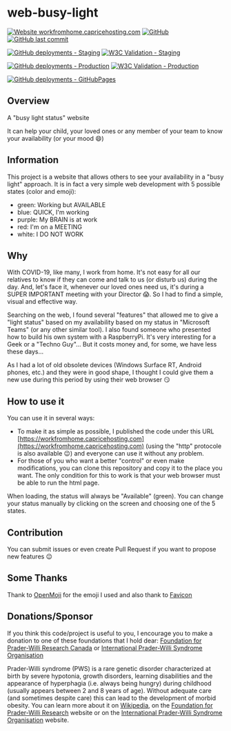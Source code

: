 # web-busy-light

[![Website workfromhome.capricehosting.com](https://img.shields.io/website-up-down-green-red/https/workfromhome.capricehosting.com.svg)](https://workfromhome.capricehosting.com)
[![GitHub](https://img.shields.io/github/license/alexchapar/web-busy-light)](https://github.com/alexchapar/web-busy-light/blob/master/LICENSE)
[![GitHub last commit](https://img.shields.io/github/last-commit/alexchapar/web-busy-light/master)](https://github.com/alexchapar/web-busy-light/commits/master)

[![GitHub deployments - Staging](https://img.shields.io/github/deployments/alexchapar/web-busy-light/staging?label=staging)](https://github.com/alexchapar/web-busy-light/deployments/activity_log?environment=staging)
[![W3C Validation - Staging](https://img.shields.io/w3c-validation/html?targetUrl=https%3A%2F%2Fstaging.workfromhome.capricehosting.com%2F&label=w3c%20-%20staging)](https://validator.w3.org/nu/?doc=https%3A%2F%2Fstaging.workfromhome.capricehosting.com%2F)

[![GitHub deployments - Production](https://img.shields.io/github/deployments/alexchapar/web-busy-light/production?label=production)](https://github.com/alexchapar/web-busy-light/deployments/activity_log?environment=production)
[![W3C Validation - Production](https://img.shields.io/w3c-validation/html?targetUrl=https%3A%2F%2Fworkfromhome.capricehosting.com%2F&label=w3c%20-%20prod)](https://validator.w3.org/nu/?doc=https%3A%2F%2Fworkfromhome.capricehosting.com%2F)

[![GitHub deployments - GitHubPages](https://img.shields.io/github/deployments/alexchapar/web-busy-light/staging?label=github-pages)](https://alexchapar.github.io/web-busy-light/)

## Overview

A "busy light status" website

It can help your child, your loved ones or any member of your team to know your availability (or your mood :smile:)

## Information

This project is a website that allows others to see your availability in a "busy light" approach. It is in fact a very simple web development with 5 possible states (color and emoji):

- green: Working but AVAILABLE
- blue: QUICK, I'm working
- purple: My BRAIN is at work
- red: I'm on a MEETING
- white: I DO NOT WORK

## Why

With COVID-19, like many, I work from home. It's not easy for all our relatives to know if they can come and talk to us (or disturb us) during the day. And, let's face it, whenever our loved ones need us, it's during a SUPER IMPORTANT meeting with your Director :scream:. So I had to find a simple, visual and effective way.

Searching on the web, I found several "features" that allowed me to give a "light status" based on my availability based on my status in "Microsoft Teams" (or any other similar tool).  I also found someone who presented how to build his own system with a RaspberryPi. It's very interesting for a Geek or a "Techno Guy"... But it costs money and, for some, we have less these days...

As I had a lot of old obsolete devices (Windows Surface RT, Android phones, etc.) and they were in good shape, I thought I could give them a new use during this period by using their web browser :smirk:

## How to use it

You can use it in several ways:

- To make it as simple as possible, I published the code under this URL [https://workfromhome.capricehosting.com](https://workfromhome.capricehosting.com) (using the "http" protocole is also available :wink:) and everyone can use it without any problem.
- For those of you who want a better "control" or even make modifications, you can clone this repository and copy it to the place you want. The only condition for this to work is that your web browser must be able to run the html page.

When loading, the status will always be "Available" (green). You can change your status manually by clicking on the screen and choosing one of the 5 states.

## Contribution

You can submit issues or even create Pull Request if you want to propose new features :wink:

## Some Thanks

Thank to [OpenMoji](https://openmoji.org/library/#group=smileys-emotion) for the emoji I used and also thank to [Favicon](https://favicon.io/emoji-favicons/necktie/)

## Donations/Sponsor

If you think this code/project is useful to you, I encourage you to make a donation to one of these foundations that I hold dear: [Foundation for Prader-Willi Research Canada](https://www.fpwr.ca/donate/) or [International Prader-Willi Syndrome Organisation](https://ipwso.org/make-a-donation/)

Prader-Willi syndrome (PWS) is a rare genetic disorder characterized at birth by severe hypotonia, growth disorders, learning disabilities and the appearance of hyperphagia (i.e. always being hungry) during childhood (usually appears between 2 and 8 years of age). Without adequate care (and sometimes despite care) this can lead to the development of morbid obesity. You can learn more about it on [Wikipedia](https://en.wikipedia.org/wiki/Prader%E2%80%93Willi_syndrome), on the [Foundation for Prader-Willi Research](https://www.fpwr.org/) website or on the [International Prader-Willi Syndrome Organisation](https://ipwso.org/) website.
